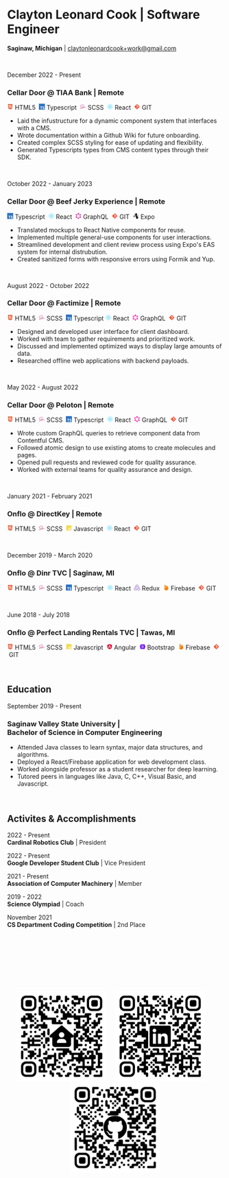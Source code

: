 # Clayton Leonard Cook | Software Engineer

**Saginaw, Michigan** | [claytonleonardcook+work@gmail.com](mailto:claytonleonardcook+work@gmail.com)

<br/>

December&nbsp;2022 - Present

### **Cellar&nbsp;Door @ TIAA Bank** | Remote

<img style="height: 1em;" src="public/readme/html5.svg" />&nbsp;HTML5&nbsp;
<img style="height: 1em;" src="public/readme/typescript.svg" />&nbsp;Typescript&nbsp;
<img style="height: 1em;" src="public/readme/sass.svg" />&nbsp;SCSS&nbsp;
<img style="height: 1em;" src="public/readme/react.svg" />&nbsp;React&nbsp;
<img style="height: 1em;" src="public/readme/git.svg" />&nbsp;GIT&nbsp;

<ul>
    <li>Laid the infustructure for a dynamic component system that interfaces with a CMS.</li>
    <li>Wrote documentation within a Github Wiki for future onboarding.</li>
    <li>Created complex SCSS styling for ease of updating and flexibility.</li>
    <li>Generated Typescripts types from CMS content types through their SDK.</li>
</ul>

<br/>

October&nbsp;2022 - January&nbsp;2023

### **Cellar&nbsp;Door @ Beef Jerky Experience** | Remote

<img style="height: 1em;" src="public/readme/typescript.svg" />&nbsp;Typescript&nbsp;
<img style="height: 1em;" src="public/readme/react.svg" />&nbsp;React&nbsp;
<img style="height: 1em;" src="public/readme/graphql.svg" />&nbsp;GraphQL&nbsp;
<img style="height: 1em;" src="public/readme/git.svg" />&nbsp;GIT&nbsp;
<img style="height: 1em;" src="public/readme/expo.svg" />&nbsp;Expo&nbsp;

<ul>
    <li>Translated mockups to React Native components for reuse.</li>
    <li>Implemented multiple general-use components for user interactions.</li>
    <li>Streamlined development and client review process using Expo's EAS system for internal distrubution.</li>
    <li>Created sanitized forms with responsive errors using Formik and Yup.</li>
</ul>

<br/>

August&nbsp;2022 - October&nbsp;2022

### **Cellar&nbsp;Door @ Factimize** | Remote

<img style="height: 1em;" src="public/readme/html5.svg" />&nbsp;HTML5&nbsp;
<img style="height: 1em;" src="public/readme/sass.svg" />&nbsp;SCSS&nbsp;
<img style="height: 1em;" src="public/readme/typescript.svg" />&nbsp;Typescript
<img style="height: 1em;" src="public/readme/react.svg" />&nbsp;React&nbsp;
<img style="height: 1em;" src="public/readme/graphql.svg" />&nbsp;GraphQL&nbsp;
<img style="height: 1em;" src="public/readme/git.svg" />&nbsp;GIT&nbsp;

<ul>
    <li>Designed and developed user interface for client dashboard.</li>
    <li>Worked with team to gather requirements and prioritized work.</li>
    <li>Discussed and implemented optimized ways to display large amounts of data.</li>
    <li>Researched offline web applications with backend payloads.</li>
</ul>

<br/>

May&nbsp;2022 - August&nbsp;2022

### **Cellar&nbsp;Door @ Peloton** | Remote

<img style="height: 1em;" src="public/readme/html5.svg" />&nbsp;HTML5&nbsp;
<img style="height: 1em;" src="public/readme/sass.svg" />&nbsp;SCSS&nbsp;
<img style="height: 1em;" src="public/readme/typescript.svg" />&nbsp;Typescript&nbsp;
<img style="height: 1em;" src="public/readme/react.svg" />&nbsp;React&nbsp;
<img style="height: 1em;" src="public/readme/graphql.svg" />&nbsp;GraphQL&nbsp;
<img style="height: 1em;" src="public/readme/git.svg" />&nbsp;GIT&nbsp;

<ul>
    <li>Wrote custom GraphQL queries to retrieve component data from Contentful CMS.</li>
    <li>Followed atomic design to use existing atoms to create molecules and pages.</li>
    <li>Opened pull requests and reviewed code for quality assurance.</li>
    <li>Worked with external teams for quality assurance and design.</li>
</ul>

<br/>

January&nbsp;2021 - February&nbsp;2021

### **Onflo @ DirectKey** | Remote

<img style="height: 1em;" src="public/readme/html5.svg" />&nbsp;HTML5&nbsp;
<img style="height: 1em;" src="public/readme/sass.svg" />&nbsp;SCSS&nbsp;
<img style="height: 1em;" src="public/readme/javascript.svg" />&nbsp;Javascript&nbsp;
<img style="height: 1em;" src="public/readme/react.svg" />&nbsp;React&nbsp;
<img style="height: 1em;" src="public/readme/git.svg" />&nbsp;GIT&nbsp;

<!--

<ul>
    <li>Migrated media assets and content from existing site over to React project.</li>
    <li>Groomed JIRA tickets with dev team and code reviewed PRs on GitHub.</li>
    <li>Worked in branches to organize and merge new features deployed in production.</li>
    <li>Followed design mocks to develop email blast sent to thousands of customers.</li>
</ul>

-->

<br/>

December&nbsp;2019 - March&nbsp;2020

### **Onflo @ Dinr&nbsp;TVC** | Saginaw,&nbsp;MI

<img style="height: 1em;" src="public/readme/html5.svg" />&nbsp;HTML5&nbsp;
<img style="height: 1em;" src="public/readme/sass.svg" />&nbsp;SCSS&nbsp;
<img style="height: 1em;" src="public/readme/typescript.svg" />&nbsp;Typescript&nbsp;
<img style="height: 1em;" src="public/readme/react.svg" />&nbsp;React&nbsp;
<img style="height: 1em;" src="public/readme/redux.svg" />&nbsp;Redux&nbsp;
<img style="height: 1em;" src="public/readme/firebase.svg" />&nbsp;Firebase&nbsp;
<img style="height: 1em;" src="public/readme/git.svg" />&nbsp;GIT&nbsp;

<!--

<ul>
    <li>Wrote helper functions with Jest unit tests to format data used on frontend.</li>
    <li>Configured React router to handle URL parameters used for application logic.</li>
    <li>Refactored components and located/migrated shared component logic.</li>
    <li>Worked with the frontend development team using Github to manage codebase.</li>
</ul>

-->

<br/>

June&nbsp;2018 - July&nbsp;2018

### **Onflo @ Perfect&nbsp;Landing&nbsp;Rentals&nbsp;TVC** | Tawas,&nbsp;MI

<img style="height: 1em;" src="public/readme/html5.svg" />&nbsp;HTML5&nbsp;
<img style="height: 1em;" src="public/readme/sass.svg" />&nbsp;SCSS&nbsp;
<img style="height: 1em;" src="public/readme/javascript.svg" />&nbsp;Javascript&nbsp;
<img style="height: 1em;" src="public/readme/angular.svg" />&nbsp;Angular&nbsp;
<img style="height: 1em;" src="public/readme/bootstrap.svg" />&nbsp;Bootstrap&nbsp;
<img style="height: 1em;" src="public/readme/firebase.svg" />&nbsp;Firebase&nbsp;
<img style="height: 1em;" src="public/readme/git.svg" />&nbsp;GIT&nbsp;

<!--

<ul>
    <li>Collaborated with frontend team to develop CRUD dashboard for use by client.</li>
    <li>Helped integrate Firebase (a realtime database) into dashboard to handle client data.</li>
    <li>Developed a login page using Firebase Auth to authenticate and signup users.</li>
    <li>Wrote Firebase rules to validate and sanitize user inputs being sent in API requests.</li>
</ul>

-->

<br/>

## Education

September&nbsp;2019 - Present

### **Saginaw&nbsp;Valley&nbsp;State&nbsp;University** | Bachelor&nbsp;of&nbsp;Science&nbsp;in&nbsp;Computer Engineering

<ul>
    <li>Attended Java classes to learn syntax, major data structures, and algorithms.</li>
    <li>Deployed a React/Firebase application for web development class.</li>
    <li>Worked alongside professor as a student researcher for deep learning.</li>
    <li>Tutored peers in languages like Java, C, C++, Visual Basic, and Javascript.</li>
</ul>

<br/>

## Activites&nbsp;&amp;&nbsp;Accomplishments

2022 - Present
<br/>
**Cardinal&nbsp;Robotics&nbsp;Club** | President

2022 - Present
<br/>
**Google&nbsp;Developer&nbsp;Student&nbsp;Club** | Vice&nbsp;President

2021 - Present
<br/>
**Association&nbsp;of&nbsp;Computer&nbsp;Machinery** | Member

2019 - 2022
<br/>
**Science&nbsp;Olympiad** | Coach

November&nbsp;2021
<br/>
**CS&nbsp;Department&nbsp;Coding&nbsp;Competition** | 2nd&nbsp;Place

<br/>
<br/>
<br/>
<br/>
<br/>
<br/>
<br/>

<p align="center">
    <img style="height: 15em;" src="public/readme/websiteqrcode.svg" />&nbsp;&nbsp;&nbsp;&nbsp;&nbsp;<img style="height: 15em;" src="public/readme/linkedinqrcode.svg" />&nbsp;&nbsp;&nbsp;&nbsp;&nbsp;<img style="height: 15em;" src="public/readme/githubqrcode.svg" />
</p>
